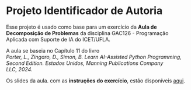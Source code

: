 # Projeto Identificador de Autoria

Esse projeto é usado como base para um exercício da **Aula de Decomposição de Problemas**
da disciplina GAC126 - Programação Aplicada com Suporte de IA do ICET/UFLA.

A aula se baseia no Capítulo 11 do livro _Porter, L., Zingaro, D., Simon, B. Learn AI-Assisted Python Programming, Second Edition. Estados Unidos, Manning Publications Company LLC, 2024._

Os slides da aula. com as **instruções do exercício**, estão disponíveis [aqui](https://ufla-pasia.github.io/pasia-slides/aula_p4.html).

